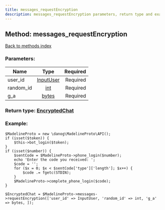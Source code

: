 ```yaml
---
title: messages_requestEncryption
description: messages_requestEncryption parameters, return type and example
---
```

## Method: messages\_requestEncryption  
[Back to methods index](index.md)


### Parameters:

| Name     |    Type       | Required |
|----------|:-------------:|---------:|
|user\_id|[InputUser](../types/InputUser.md) | Required|
|random\_id|[int](../types/int.md) | Required|
|g\_a|[bytes](../types/bytes.md) | Required|


### Return type: [EncryptedChat](../types/EncryptedChat.md)

### Example:


```
$MadelineProto = new \danog\MadelineProto\API();
if (isset($token)) {
    $this->bot_login($token);
}
if (isset($number)) {
    $sentCode = $MadelineProto->phone_login($number);
    echo 'Enter the code you received: ';
    $code = '';
    for ($x = 0; $x < $sentCode['type']['length']; $x++) {
        $code .= fgetc(STDIN);
    }
    $MadelineProto->complete_phone_login($code);
}

$EncryptedChat = $MadelineProto->messages->requestEncryption(['user_id' => InputUser, 'random_id' => int, 'g_a' => bytes, ]);
```